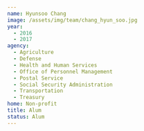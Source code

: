```yaml
---
name: Hyunsoo Chang
image: /assets/img/team/chang_hyun_soo.jpg
year:
  - 2016
  - 2017
agency:
  - Agriculture
  - Defense
  - Health and Human Services
  - Office of Personnel Management
  - Postal Service
  - Social Security Administration
  - Transportation
  - Treasury
home: Non-profit
title: Alum
status: Alum
---
```


